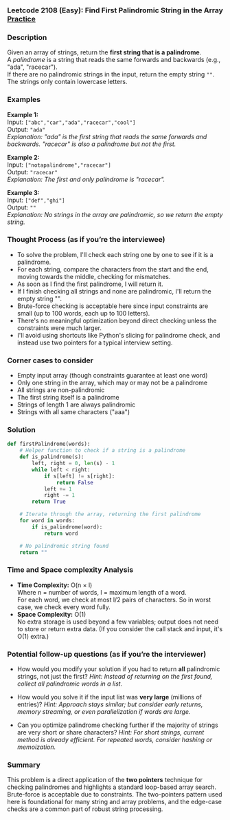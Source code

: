 ### Leetcode 2108 (Easy): Find First Palindromic String in the Array [Practice](https://leetcode.com/problems/find-first-palindromic-string-in-the-array)

### Description  
Given an array of strings, return the **first string that is a palindrome**.  
A *palindrome* is a string that reads the same forwards and backwards (e.g., "ada", "racecar").  
If there are no palindromic strings in the input, return the empty string `""`.  
The strings only contain lowercase letters.

### Examples  

**Example 1:**  
Input: `["abc","car","ada","racecar","cool"]`  
Output: `"ada"`  
*Explanation: "ada" is the first string that reads the same forwards and backwards. "racecar" is also a palindrome but not the first.*

**Example 2:**  
Input: `["notapalindrome","racecar"]`  
Output: `"racecar"`  
*Explanation: The first and only palindrome is "racecar".*

**Example 3:**  
Input: `["def","ghi"]`  
Output: `""`  
*Explanation: No strings in the array are palindromic, so we return the empty string.*

### Thought Process (as if you’re the interviewee)  

- To solve the problem, I'll check each string one by one to see if it is a palindrome.
- For each string, compare the characters from the start and the end, moving towards the middle, checking for mismatches.
- As soon as I find the first palindrome, I will return it.
- If I finish checking all strings and none are palindromic, I'll return the empty string "".
- Brute-force checking is acceptable here since input constraints are small (up to 100 words, each up to 100 letters).
- There's no meaningful optimization beyond direct checking unless the constraints were much larger.  
- I'll avoid using shortcuts like Python's slicing for palindrome check, and instead use two pointers for a typical interview setting.

### Corner cases to consider  
- Empty input array (though constraints guarantee at least one word)
- Only one string in the array, which may or may not be a palindrome
- All strings are non-palindromic
- The first string itself is a palindrome
- Strings of length 1 are always palindromic
- Strings with all same characters ("aaa")

### Solution

```python
def firstPalindrome(words):
    # Helper function to check if a string is a palindrome
    def is_palindrome(s):
        left, right = 0, len(s) - 1
        while left < right:
            if s[left] != s[right]:
                return False
            left += 1
            right -= 1
        return True

    # Iterate through the array, returning the first palindrome
    for word in words:
        if is_palindrome(word):
            return word

    # No palindromic string found
    return ""
```

### Time and Space complexity Analysis  

- **Time Complexity:** O(n × l)  
  Where n = number of words, l = maximum length of a word.  
  For each word, we check at most l/2 pairs of characters. So in worst case, we check every word fully.
- **Space Complexity:** O(1)  
  No extra storage is used beyond a few variables; output does not need to store or return extra data. (If you consider the call stack and input, it's O(1) extra.)

### Potential follow-up questions (as if you’re the interviewer)  

- How would you modify your solution if you had to return **all** palindromic strings, not just the first?
  *Hint: Instead of returning on the first found, collect all palindromic words in a list.*

- How would you solve it if the input list was **very large** (millions of entries)?
  *Hint: Approach stays similar; but consider early returns, memory streaming, or even parallelization if words are large.*

- Can you optimize palindrome checking further if the majority of strings are very short or share characters?
  *Hint: For short strings, current method is already efficient. For repeated words, consider hashing or memoization.*

### Summary
This problem is a direct application of the **two pointers** technique for checking palindromes and highlights a standard loop-based array search. Brute-force is acceptable due to constraints. The two-pointers pattern used here is foundational for many string and array problems, and the edge-case checks are a common part of robust string processing.